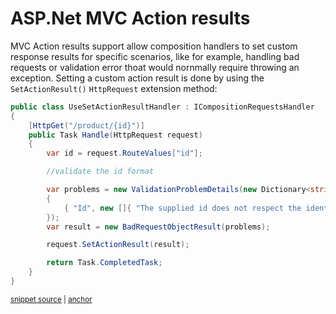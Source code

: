 <!--
GENERATED FILE - DO NOT EDIT
This file was generated by [MarkdownSnippets](https://github.com/SimonCropp/MarkdownSnippets).
Source File: /docs/action-results.source.md
To change this file edit the source file and then run MarkdownSnippets.
-->

# ASP.Net MVC Action results

MVC Action results support allow composition handlers to set custom response results for specific scenarios, like for example, handling bad requests or validation error thoat would nornmally require throwing an exception. Setting a custom action result is done by using the `SetActionResult()` `HttpRequest` extension method:

<!-- snippet: net-core-3x-action-results -->
<a id='snippet-net-core-3x-action-results'></a>
```cs
public class UseSetActionResultHandler : ICompositionRequestsHandler
{
    [HttpGet("/product/{id}")]
    public Task Handle(HttpRequest request)
    {
        var id = request.RouteValues["id"];

        //validate the id format

        var problems = new ValidationProblemDetails(new Dictionary<string, string[]>()
        {
            { "Id", new []{ "The supplied id does not respect the identifier format." } }
        });
        var result = new BadRequestObjectResult(problems);

        request.SetActionResult(result);

        return Task.CompletedTask;
    }
}
```
<sup><a href='/src/Snippets.NetCore3x/ActionResult/UseSetActionResultHandler.cs#L10-L31' title='Snippet source file'>snippet source</a> | <a href='#snippet-net-core-3x-action-results' title='Start of snippet'>anchor</a></sup>
<!-- endSnippet -->
